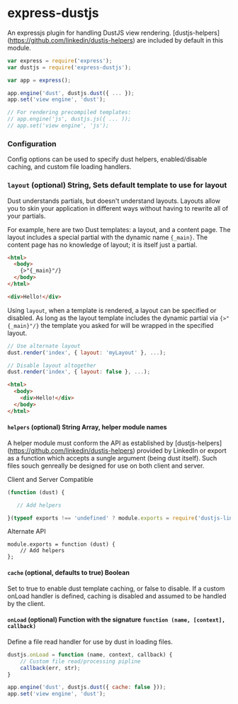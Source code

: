 express-dustjs
===================

An expressjs plugin for handling DustJS view rendering. [dustjs-helpers] (https://github.com/linkedin/dustjs-helpers) are
included by default in this module.

```javascript
var express = require('express');
var dustjs = require('express-dustjs');

var app = express();

app.engine('dust', dustjs.dust({ ... });
app.set('view engine', 'dust');

// For rendering precompiled templates:
// app.engine('js', dustjs.js({ ... ));
// app.set('view engine', 'js');
```


### Configuration
Config options can be used to specify dust helpers, enabled/disable caching, and custom file loading handlers.

### `layout` (optional) String, Sets default template to use for layout
Dust understands partials, but doesn't understand layouts. Layouts allow you to
skin your application in different ways without having to rewrite all of your
partials.

For example, here are two Dust templates: a layout, and a content page. The
layout includes a special partial with the dynamic name `{_main}`. The content
page has no knowledge of layout; it is itself just a partial.

```html
<html>
  <body>
    {>"{_main}"/}
  </body>
</html>
```

```html
<div>Hello!</div>
```

Using `layout`, when a template is rendered, a layout can be
specified or disabled. As long as the layout template includes the dynamic partial via
`{>"{_main}"/}` the template you asked for will be wrapped in the specified
layout.

```js
// Use alternate layout
dust.render('index', { layout: 'myLayout' }, ...);
```

```js
// Disable layout altogether
dust.render('index', { layout: false }, ...);
```

```html
<html>
  <body>
    <div>Hello!</div>
  </body>
</html>
```



#### `helpers` (optional) String Array, helper module names
A helper module must conform the API as established by [dustjs-helpers] (https://github.com/linkedin/dustjs-helpers) provided
by LinkedIn or export as a function which accepts a sungle argument (being dust itself). Such files souch genreally be designed
for use on both client and server.

Client and Server Compatible
```javascript
(function (dust) {

   // Add helpers

}(typeof exports !== 'undefined' ? module.exports = require('dustjs-linkedin') : dust));
```

Alternate API
```javscript
module.exports = function (dust) {
    // Add helpers
};
```


#### `cache` (optional, defaults to true) Boolean
Set to true to enable dust template caching, or false to disable. If a custom onLoad handler is defined, caching is
disabled and assumed to be handled by the client.


#### `onLoad` (optional) Function with the signature `function (name, [context], callback)`
Define a file read handler for use by dust in loading files.
```javascript
dustjs.onLoad = function (name, context, callback) {
    // Custom file read/processing pipline
    callback(err, str);
}

app.engine('dust', dustjs.dust({ cache: false }));
app.set('view engine', 'dust');
```
